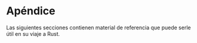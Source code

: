 # Apéndice

Las siguientes secciones contienen material de referencia
que puede serle útil en su viaje a Rust.